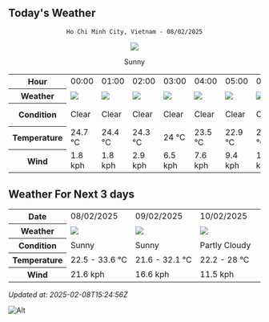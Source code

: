## Today's Weather
<div align="center">

`Ho Chi Minh City, Vietnam - 08/02/2025`

<img src="https://cdn.weatherapi.com/weather/64x64/day/113.png"/>

Sunny

</div>


<table>
    <tr>
        <th>Hour</th>
          <td>00:00</div>   <td>01:00</div>   <td>02:00</div>   <td>03:00</div>   <td>04:00</div>   <td>05:00</div>   <td>06:00</div>   <td>07:00</div>   <td>08:00</div>   <td>09:00</div>   <td>10:00</div>   <td>11:00</div>   <td>12:00</div>   <td>13:00</div>   <td>14:00</div>   <td>15:00</div>   <td>16:00</div>   <td>17:00</div>   <td>18:00</div>   <td>19:00</div>   <td>20:00</div>   <td>21:00</div>   <td>$${\color{red}22:00}$$</td>   <td>23:00</div> 
    </tr>
    <tr>
        <th>Weather</th>
        <td><img src="https://cdn.weatherapi.com/weather/64x64/night/113.png"></img></td><td><img src="https://cdn.weatherapi.com/weather/64x64/night/113.png"></img></td><td><img src="https://cdn.weatherapi.com/weather/64x64/night/113.png"></img></td><td><img src="https://cdn.weatherapi.com/weather/64x64/night/113.png"></img></td><td><img src="https://cdn.weatherapi.com/weather/64x64/night/113.png"></img></td><td><img src="https://cdn.weatherapi.com/weather/64x64/night/113.png"></img></td><td><img src="https://cdn.weatherapi.com/weather/64x64/night/113.png"></img></td><td><img src="https://cdn.weatherapi.com/weather/64x64/day/116.png"></img></td><td><img src="https://cdn.weatherapi.com/weather/64x64/day/119.png"></img></td><td><img src="https://cdn.weatherapi.com/weather/64x64/day/116.png"></img></td><td><img src="https://cdn.weatherapi.com/weather/64x64/day/113.png"></img></td><td><img src="https://cdn.weatherapi.com/weather/64x64/day/113.png"></img></td><td><img src="https://cdn.weatherapi.com/weather/64x64/day/113.png"></img></td><td><img src="https://cdn.weatherapi.com/weather/64x64/day/113.png"></img></td><td><img src="https://cdn.weatherapi.com/weather/64x64/day/113.png"></img></td><td><img src="https://cdn.weatherapi.com/weather/64x64/day/113.png"></img></td><td><img src="https://cdn.weatherapi.com/weather/64x64/day/113.png"></img></td><td><img src="https://cdn.weatherapi.com/weather/64x64/day/113.png"></img></td><td><img src="https://cdn.weatherapi.com/weather/64x64/night/113.png"></img></td><td><img src="https://cdn.weatherapi.com/weather/64x64/night/113.png"></img></td><td><img src="https://cdn.weatherapi.com/weather/64x64/night/113.png"></img></td><td><img src="https://cdn.weatherapi.com/weather/64x64/night/113.png"></img></td><td><img src="https://cdn.weatherapi.com/weather/64x64/night/116.png"></img></td><td><img src="https://cdn.weatherapi.com/weather/64x64/night/113.png"></img></td>
    </tr>
    <tr>
        <th>Condition</th>
        <td width="200px">Clear </td><td width="200px">Clear </td><td width="200px">Clear </td><td width="200px">Clear </td><td width="200px">Clear </td><td width="200px">Clear </td><td width="200px">Clear </td><td width="200px">Partly Cloudy </td><td width="200px">Cloudy </td><td width="200px">Partly Cloudy </td><td width="200px">Sunny</td><td width="200px">Sunny</td><td width="200px">Sunny</td><td width="200px">Sunny</td><td width="200px">Sunny</td><td width="200px">Sunny</td><td width="200px">Sunny</td><td width="200px">Sunny</td><td width="200px">Clear </td><td width="200px">Clear </td><td width="200px">Clear </td><td width="200px">Clear </td><td width="200px">Partly cloudy</td><td width="200px">Clear </td>
    </tr>
    <tr>
        <th>Temperature</th>
        <td>24.7 °C</td><td>24.4 °C</td><td>24.3 °C</td><td>24 °C</td><td>23.5 °C</td><td>22.9 °C</td><td>22.5 °C</td><td>22.8 °C</td><td>24.2 °C</td><td>25.3 °C</td><td>27 °C</td><td>29.1 °C</td><td>31 °C</td><td>32.8 °C</td><td>33.5 °C</td><td>33.6 °C</td><td>33.4 °C</td><td>32.2 °C</td><td>26.2 °C</td><td>24.9 °C</td><td>24.9 °C</td><td>25 °C</td><td>26.2 °C</td><td>25.1 °C</td>
    </tr>
    <tr>
        <th>Wind</th>
        <td>1.8 kph</td><td>1.8 kph</td><td>2.9 kph</td><td>6.5 kph</td><td>7.6 kph</td><td>9.4 kph</td><td>10.1 kph</td><td>9 kph</td><td>7.2 kph</td><td>7.2 kph</td><td>6.1 kph</td><td>7.9 kph</td><td>8.6 kph</td><td>6.1 kph</td><td>4 kph</td><td>3.2 kph</td><td>2.9 kph</td><td>10.8 kph</td><td>21.6 kph</td><td>17.6 kph</td><td>11.9 kph</td><td>4.3 kph</td><td>3.6 kph</td><td>5.8 kph</td>
    </tr>
</table>


## Weather For Next 3 days


<table>
    <tr>
        <th>Date</th>
        <td>08/02/2025</td><td>09/02/2025</td><td>10/02/2025</td>
    </tr>
    <tr>
        <th>Weather</th>
        <td><img src="https://cdn.weatherapi.com/weather/64x64/day/113.png"></img></td><td><img src="https://cdn.weatherapi.com/weather/64x64/day/113.png"></img></td><td><img src="https://cdn.weatherapi.com/weather/64x64/day/116.png"></img></td>
    </tr>
    <tr>
        <th>Condition</th>
        <td width="200px">Sunny</td><td width="200px">Sunny</td><td width="200px">Partly Cloudy </td>
    </tr>
    <tr>
        <th>Temperature</th>
        <td>22.5 -  33.6 °C</td><td>21.6 -  32.1 °C</td><td>22.2 -  28 °C</td>
    </tr>
    <tr>
        <th>Wind</th>
        <td>21.6 kph</td><td>16.6 kph</td><td>11.5 kph</td>
    </tr>
</table>


*Updated at: 2025-02-08T15:24:56Z*

![Alt](https://repobeats.axiom.co/api/embed/7d451ae2cdef1648d2e14e5cc714356b2ebae209.svg "Repobeats analytics image")